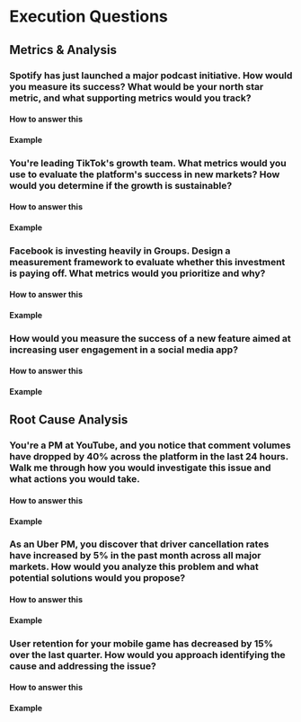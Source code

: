 # Execution Questions

## Metrics & Analysis
### Spotify has just launched a major podcast initiative. How would you measure its success? What would be your north star metric, and what supporting metrics would you track?
#### How to answer this
#### Example

### You're leading TikTok's growth team. What metrics would you use to evaluate the platform's success in new markets? How would you determine if the growth is sustainable?
#### How to answer this
#### Example

### Facebook is investing heavily in Groups. Design a measurement framework to evaluate whether this investment is paying off. What metrics would you prioritize and why?
#### How to answer this
#### Example

### How would you measure the success of a new feature aimed at increasing user engagement in a social media app?
#### How to answer this
#### Example

## Root Cause Analysis
### You're a PM at YouTube, and you notice that comment volumes have dropped by 40% across the platform in the last 24 hours. Walk me through how you would investigate this issue and what actions you would take.
#### How to answer this
#### Example

### As an Uber PM, you discover that driver cancellation rates have increased by 5% in the past month across all major markets. How would you analyze this problem and what potential solutions would you propose?
#### How to answer this
#### Example

### User retention for your mobile game has decreased by 15% over the last quarter. How would you approach identifying the cause and addressing the issue?
#### How to answer this
#### Example 